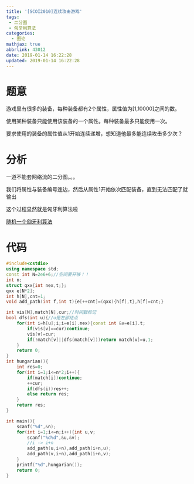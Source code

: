 ```yaml
---
title: '[SCOI2010]连续攻击游戏'
tags:
 - 二分图
 - 匈牙利算法
categories:
  - 图论
mathjax: true
abbrlink: 43012
date: 2019-01-14 16:22:28
updated: 2019-01-14 16:22:28
---
```


# 题意

游戏里有很多的装备，每种装备都有2个属性，属性值为[1,10000]之间的数。

使用某种装备只能使用该装备的一个属性。每种装备最多只能使用一次。

要求使用的装备的属性值从1开始连续递增，想知道他最多能连续攻击多少次？

<!--more-->

# 分析

一道不能套网络流的二分图。。。

我们将属性与装备编号连边，然后从属性1开始依次匹配装备，直到无法匹配了就输出

这个过程显然就是匈牙利算法啦

[随机一个匈牙利算法](https://www.renfei.org/blog/bipartite-matching.html)

# 代码

```cpp
#include<cstdio>
using namespace std;
const int N=2e6+6;//空间要开够！！
int n;
struct qxx{int nex,t;};
qxx e[N*2];
int h[N],cnt=1;
void add_path(int f,int t){e[++cnt]=(qxx){h[f],t},h[f]=cnt;}

int vis[N],match[N],cur;//时间戳标记
bool dfs(int u){//u是左部结点
	for(int i=h[u];i;i=e[i].nex){const int &v=e[i].t;
		if(vis[v]==cur)continue;
		vis[v]=cur;
		if(!match[v]||dfs(match[v]))return match[v]=u,1;
	}
	return 0;
}
int hungarian(){
	int res=0;
	for(int i=1;i<=n*2;i++){
		if(match[i])continue;
		++cur;
		if(dfs(i))res++;
		else return res;
	}
	return res;
}

int main(){
	scanf("%d",&n);
	for(int i=1;i<=n;i++){int u,v;
		scanf("%d%d",&u,&v);
		//i -> i+n
		add_path(u,i+n),add_path(i+n,u);
		add_path(v,i+n),add_path(i+n,v);
	}
	printf("%d",hungarian());
	return 0;
}
```



 